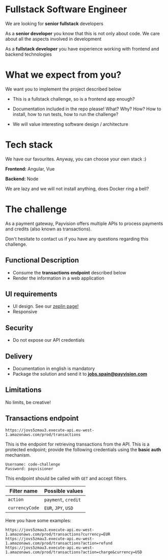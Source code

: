 # Fullstack Software Engineer

We are looking for **senior fullstack** developers

As a **senior developer** you know that this is not only about code. We care about all the aspects involved in development

As a **fullstack developer** you have experience working with frontend and backend technologies

# What we expect from you?

We want you to implement the project described below

* This is a fullstack challenge, so is a frontend app enough?

* Documentation included in the repo please! What? Why? How? How to install, how to run tests, how to run the challenge?

* We will value interesting software design / architecture

# Tech stack

We have our favourites. Anyway, you can choose your own stack :)

**Frontend:** Angular, Vue

**Backend:** Node

We are lazy and we will not install anything, does Docker ring a bell?

# The challenge

As a payment gateway, Payvision offers multiple APIs to process payments and credits (also known as transactions). 

Don't hesitate to contact us if you have any questions regarding this challenge.

## Functional Description

* Consume the **transactions endpoint** described below
* Render the information in a web application

## UI requirements
* UI design. See our [zeplin page!](https://scene.zeplin.io/project/5aba58ec2ad5c9a98d97c76e)
* Responsive

## Security
* Do not expose our API credentials

## Delivery
* Documentation in english is mandatory
* Package the solution and send it to **jobs.spain@payvision.com**

## Limitations
No limits, be creative!

## Transactions endpoint

```
https://jovs5zmau3.execute-api.eu-west-1.amazonaws.com/prod/transactions
```

This is the endpoint for retrieving transactions from the API. This is a protected endpoint; provide the following credentials using the **basic auth** mechanism.

```
Username: code-challenge
Password: payvisioner
```

This endpoint should be called with `GET` and accept filters.

| Filter name   |   Possible values |
| ---           |   ---             |
| `action`      | `payment`, `credit`
| `currencyCode` | `EUR`, `JPY`, `USD` |

Here you have some examples:
```
https://jovs5zmau3.execute-api.eu-west-1.amazonaws.com/prod/transactions?currency=EUR
https://jovs5zmau3.execute-api.eu-west-1.amazonaws.com/prod/transactions?action=refund
https://jovs5zmau3.execute-api.eu-west-1.amazonaws.com/prod/transactions?action=charge&currency=USD
```
